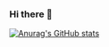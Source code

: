 ### Hi there 👋
[![Anurag's GitHub stats](https://github-readme-stats.vercel.app/api?username=holan-3-x)](https://github.com/anuraghazra/github-readme-stats)

<!--
**holan-3-x/holan-3-x** is a ✨ _special_ ✨ repository because its `README.md` (this file) appears on your GitHub profile.

Here are some ideas to get you started:

- 🔭 I’m currently working on ...
- 🌱 I’m currently learning ...
- 👯 I’m looking to collaborate on ...
- 🤔 I’m looking for help with ...
- 💬 Ask me about ...
- 📫 How to reach me: ...
- 😄 Pronouns: ...
- ⚡ Fun fact: ...
-->
